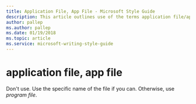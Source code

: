 ```yaml
---
title: Application File, App File - Microsoft Style Guide
description: This article outlines use of the terms application file/app file per Microsoft style guidelines.
author: pallep
ms.author: pallep
ms.date: 01/19/2018
ms.topic: article
ms.service: microsoft-writing-style-guide
---
```


# application file, app file

Don't use. Use the specific name of the file if you can. Otherwise, use *program file*.
